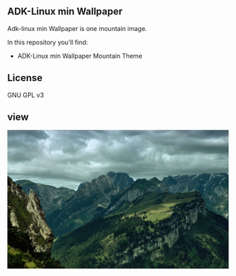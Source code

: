 ## ADK-Linux min Wallpaper

Adk-linux min Wallpaper is one mountain image.

In this repository you'll find:

-  ADK-Linux min Wallpaper Mountain Theme

## License

GNU GPL v3

## view
![view](View-1.jpg?raw=true)

